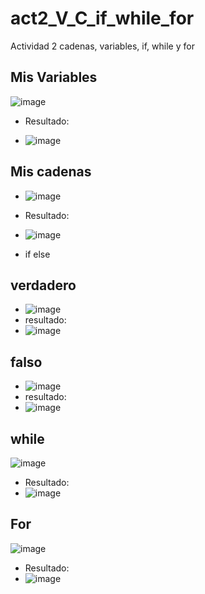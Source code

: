 # act2_V_C_if_while_for
Actividad 2 cadenas, variables, if, while y for

## Mis Variables
![image](https://github.com/user-attachments/assets/37a300f6-fc9c-406e-92a9-ad45b0a61cc8)
- Resultado:

- ![image](https://github.com/user-attachments/assets/184d0b56-fdd3-4591-a02d-0579e994cd87)

## Mis cadenas
- ![image](https://github.com/user-attachments/assets/cbc3714a-4bb4-4a45-9710-959e80eb87f4)
- Resultado:
  
- ![image](https://github.com/user-attachments/assets/f8e4f2af-c533-48a5-bfac-ca72947b8e45)

- if else
## verdadero
- ![image](https://github.com/user-attachments/assets/b42ec343-ebcb-4efc-af29-1b3bdda218fc)
- resultado:
- ![image](https://github.com/user-attachments/assets/e4cccba1-4f30-4da2-958e-6df1945fa474)

## falso
- ![image](https://github.com/user-attachments/assets/83c7d0d2-eeb0-4457-a755-9a201df2920c)
- resultado:
- ![image](https://github.com/user-attachments/assets/a6805fc3-4d4b-493f-a0b0-289cc2126236)

## while
![image](https://github.com/user-attachments/assets/74dc2c4d-1803-43ef-b356-7854c7ac8e76)
- Resultado:
- ![image](https://github.com/user-attachments/assets/5be83350-b32c-4afa-9d18-410c61e2c6ab)

## For
![image](https://github.com/user-attachments/assets/9512d457-8707-4b7b-acb2-fd006da4bb36)
- Resultado:
- ![image](https://github.com/user-attachments/assets/7287304b-260c-48f7-ae80-abc3b0e9df69)

